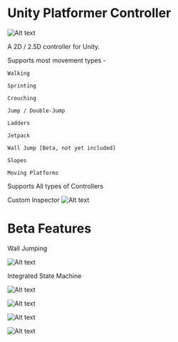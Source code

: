 # Unity Platformer Controller

![Alt text](https://i.imgur.com/33xsbag.jpg "Generated Road with Spline Gizmo")

A 2D / 2.5D controller for Unity. 

Supports most movement types - 

    Walking

    Sprinting

    Crouching

    Jump / Double-Jump

    Ladders

    Jetpack

    Wall Jump [Beta, not yet included]

    Slopes

    Moving Platforms


Supports All types of Controllers

Custom Inspector
![Alt text](https://image.prntscr.com/image/LCJXYKowT9GUwxBVbq7NqQ.png "Generated Road with Spline Gizmo")


# Beta Features

Wall Jumping

![Alt text](https://image.prntscr.com/image/CHXyDTwKQuCqIlFwX05NPw.png "Generated Road with Spline Gizmo")


Integrated State Machine

![Alt text](https://image.prntscr.com/image/He1l3_0fSLKFfiE_C72Jsg.png "Generated Road with Spline Gizmo")



![Alt text](https://i.imgur.com/IDf2Qlt.png "Ladders")

![Alt text](https://i.imgur.com/JHCVbTX.png "Generated Road with Spline Gizmo")

![Alt text](https://i.imgur.com/HPmfsIf.png "Ladders")


